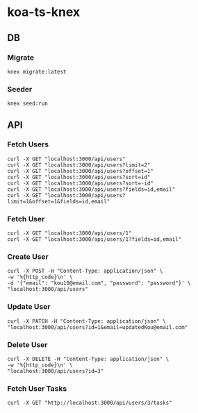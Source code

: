 # koa-ts-knex
## DB
### Migrate
```shell
knex migrate:latest
```

### Seeder
```shell
knex seed:run 
```

## API
### Fetch Users
```shell
curl -X GET "localhost:3000/api/users"
curl -X GET "localhost:3000/api/users?limit=2"
curl -X GET "localhost:3000/api/users?offset=1"
curl -X GET "localhost:3000/api/users?sort=id"
curl -X GET "localhost:3000/api/users?sort=-id"
curl -X GET "localhost:3000/api/users?fields=id,email"
curl -X GET "localhost:3000/api/users?limit=1&offset=1&fields=id,email"
```

### Fetch User
```shell
curl -X GET "localhost:3000/api/users/1"
curl -X GET "localhost:3000/api/users/1?fields=id,email"
```

### Create User
```shell
curl -X POST -H "Content-Type: application/json" \
-w '%{http_code}\n' \
-d '{"email": "kou10@email.com", "password": "password"}' \
"localhost:3000/api/users"
```

### Update User
```shell
curl -X PATCH -H "Content-Type: application/json" \
"localhost:3000/api/users?id=1&email=updatedKou@email.com"
```

### Delete User
```shell
curl -X DELETE -H "Content-Type: application/json" \
-w '%{http_code}\n' \
"localhost:3000/api/users?id=3"
```

### Fetch User Tasks
```shell
curl -X GET "http://localhost:3000/api/users/3/tasks"
```

